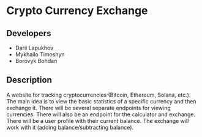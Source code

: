 # Crypto Currency Exchange

## Developers
* Darii Lapukhov
* Mykhailo Timoshyn
* Borovyk Bohdan

## Description
A website for tracking cryptocurrencies (Bitcoin, Ethereum, Solana, etc.). The main idea is to view the basic statistics of a specific currency and then exchange it. There will be several separate endpoints for viewing currencies. There will also be an endpoint for the calculator and exchange. There will be a user profile with their current balance. The exchange will work with it (adding balance/subtracting balance).